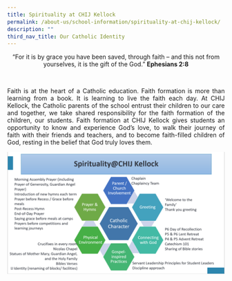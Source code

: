 ```yaml
---
title: Spirituality at CHIJ Kellock
permalink: /about-us/school-information/spirituality-at-chij-kellock/
description: ""
third_nav_title: Our Catholic Identity
---
```

<p align="center">“For it is by grace you have been saved, through faith – and this not from yourselves, it is the gift of the God.” 
<b>Ephesians 2:8</b></p>
<br>
<p align="justify">Faith is at the heart of a Catholic education. Faith formation is more than learning from a book. It is learning to live the faith each day. At CHIJ Kellock, the Catholic parents of the school entrust their children to our care and together, we take shared responsibility for the faith formation of the children, our students. Faith formation at CHIJ Kellock gives students an opportunity to know and experience God’s love, to walk their journey of faith with their friends and teachers, and to become faith-filled children of God, resting in the belief that God truly loves them. </p>

<img src="/images/2023/SpiritualityAtKellock/Spirituality%20at%20Kellock.png">